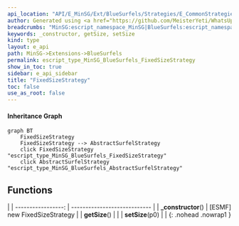```yaml
---
api_location: "API/E_MinSG/Ext/BlueSurfels/Strategies/E_CommonStrategies.h:25:26"
author: Generated using <a href="https://github.com/MeisterYeti/WhatsUpDoc">WhatsUpDoc</a>
breadcrumbs: "MinSG:escript_namespace_MinSG|BlueSurfels:escript_namespace_MinSG_BlueSurfels"
keywords: _constructor, getSize, setSize
kind: type
layout: e_api
path: MinSG->Extensions->BlueSurfels
permalink: escript_type_MinSG_BlueSurfels_FixedSizeStrategy
show_in_toc: true
sidebar: e_api_sidebar
title: "FixedSizeStrategy"
toc: false
use_as_root: false
---
```


#### Inheritance Graph

```mermaid
graph BT
	FixedSizeStrategy
	FixedSizeStrategy --> AbstractSurfelStrategy
	click FixedSizeStrategy "escript_type_MinSG_BlueSurfels_FixedSizeStrategy"
	click AbstractSurfelStrategy "escript_type_MinSG_BlueSurfels_AbstractSurfelStrategy"
```

## Functions

|
| -----------------: | ---------------------------- | 
| **_constructor**() | [ESMF] new FixedSizeStrategy | 
| **getSize**()      |                              | 
| **setSize**(p0)    |                              | 
{: .nohead .nowrap1 }


